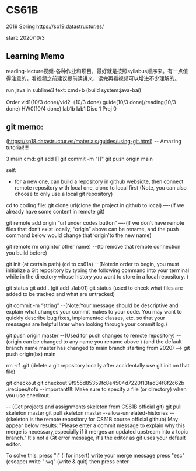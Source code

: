 # CS61B
2019 Spring
https://sp19.datastructur.es/

start: 2020/10/3


## Learning Memo
reading-lecture视频-各种作业和项目，最好就是按照syllabus顺序来。有一点值得注意的，看视频之前建议提前读讲义，读完再看视频可以增进不少理解的。

run java in sublime3 text: cmd+b (build system:java-bai)


Order
	vid1(10/3 done)/vid2（10/3 done)
	guide(10/3 done)/reading(10/3 done)
	HW0(10/4 done) 
	lab1b
	lab1
	Disc 1
	Proj 0




























## git memo:
(https://sp18.datastructur.es/materials/guides/using-git.html) -- Amazing tutorial!!!!

3 main cmd:
	git add []
	git commit -m "[]"
	git push origin main


self:
* for a new one, can build a repository in github websidte, then connect remote repository with local one, clone to local first (Note, you can also choose to only use a local git repository)

cd to coding file:
git clone url(clone the project in github to local) 
—-(if we already have some content in remote git)

git remote add origin “url under codes button”
—-(if we don’t have remote files that don’t exist locally;
“origin” above can be rename, and the push command below would change that ‘origin’to the new name)

git remote rm origin(or other name)
--(to remove that remote connection you build before)

git init (at certain path) (cd to cs61a)
--(Note:In order to begin, you must initialize a Git repository by typing the following command into your terminal while in the directory whose history you want to store in a local repository. )

git status
git add . (git add ./lab01)
git status (used to check what files are added to be tracked and what are untracked)

git commit -m “string”
--(Note:Your message should be descriptive and explain what changes your commit makes to your code. You may want to quickly describe bug fixes, implemented classes, etc. so that your messages are helpful later when looking through your commit log.)

git push origin master 
--(Used for push changes to remote repository)
--(origin can be changed to any name you rename above ) (and the default branch name master has changed to main branch starting from 2020) —> git push origin(bx) main

rm -rf .git (delete a git repository locally after accidentally use git init on that file)

git checkout
git checkout 9f955d85359fc8e4504d7220f13fad34f8f2c62b ./recipes/tofu
--important!!!: Make sure to specify a file (or directory) when you use checkout. 



-- (Get projects and assignments skeleton from CS61B official git)
git pull skeleton master
git pull skeleton master --allow-unrelated-histories
--(skeleton is the remote repository for CS61B course official github)
May appear below results:
"Please enter a commit message to explain why this merge is necessary,especially if it merges an updated upstream into a topic branch."
It's not a Git error message, it's the editor as git uses your default editor.

To solve this:
	press "i" (i for insert)
	write your merge message
	press "esc" (escape)
	write ":wq" (write & quit)
	then press enter





